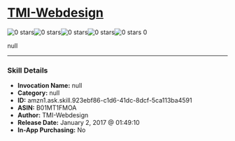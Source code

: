 # [TMI-Webdesign](http://alexa.amazon.com/#skills/amzn1.ask.skill.923ebf86-c1d6-41dc-8dcf-5ca113ba4591)
![0 stars](../../images/ic_star_border_black_18dp_1x.png)![0 stars](../../images/ic_star_border_black_18dp_1x.png)![0 stars](../../images/ic_star_border_black_18dp_1x.png)![0 stars](../../images/ic_star_border_black_18dp_1x.png)![0 stars](../../images/ic_star_border_black_18dp_1x.png) 0

null

***

### Skill Details

* **Invocation Name:** null
* **Category:** null
* **ID:** amzn1.ask.skill.923ebf86-c1d6-41dc-8dcf-5ca113ba4591
* **ASIN:** B01MT1FMOA
* **Author:** TMI-Webdesign
* **Release Date:** January 2, 2017 @ 01:49:10
* **In-App Purchasing:** No
